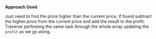 **Approach Used**

Just need to find the price higher than the current price, if found subtract the higher price from the current price and add the result to the profit. Traverse perfoming the same task through the whole array updating the `profit` as we go along.
